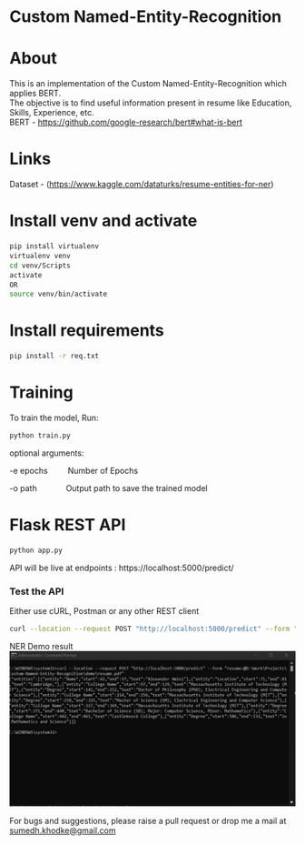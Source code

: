 # Custom Named-Entity-Recognition

# About

This is an implementation of the Custom Named-Entity-Recognition which applies BERT. <br>
The objective is to find useful information present in resume like Education, Skills, Experience, etc. <br>
BERT - https://github.com/google-research/bert#what-is-bert <br>

# Links
Dataset - (https://www.kaggle.com/dataturks/resume-entities-for-ner)

# Install venv and activate
```bash
pip install virtualenv
virtualenv venv
cd venv/Scripts
activate 
OR 
source venv/bin/activate
```

# Install requirements
```bash
pip install -r req.txt
```

# Training

To train the model, Run:
```bash
python train.py
``` 
optional arguments:

-e epochs &nbsp;&nbsp;&nbsp;&nbsp;&nbsp;&nbsp;&nbsp; Number of Epochs

-o path &nbsp;&nbsp;&nbsp;&nbsp;&nbsp;&nbsp;&nbsp;&nbsp;&nbsp;&nbsp;&nbsp; Output path to save the trained model

# Flask REST API

```bash
python app.py
```
API will be live at endpoints : https://localhost:5000/predict/

### Test the API
Either use cURL, Postman or any other REST client
```bash
curl --location --request POST "http://localhost:5000/predict" --form "resume=@/resume-path.pdf"
```

NER Demo result
![NER results](https://github.com/sumedhkhodke/Custom-Named-Entity-Recognition/blob/main/Screenshot%202021-11-30%20230039.jpg)

For bugs and suggestions, please raise a pull request or drop me a mail at sumedh.khodke@gmail.com
